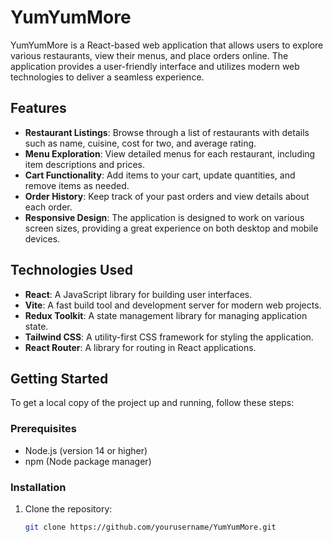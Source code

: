 # YumYumMore

YumYumMore is a React-based web application that allows users to explore various restaurants, view their menus, and place orders online. The application provides a user-friendly interface and utilizes modern web technologies to deliver a seamless experience.

## Features

- **Restaurant Listings**: Browse through a list of restaurants with details such as name, cuisine, cost for two, and average rating.
- **Menu Exploration**: View detailed menus for each restaurant, including item descriptions and prices.
- **Cart Functionality**: Add items to your cart, update quantities, and remove items as needed.
- **Order History**: Keep track of your past orders and view details about each order.
- **Responsive Design**: The application is designed to work on various screen sizes, providing a great experience on both desktop and mobile devices.

## Technologies Used

- **React**: A JavaScript library for building user interfaces.
- **Vite**: A fast build tool and development server for modern web projects.
- **Redux Toolkit**: A state management library for managing application state.
- **Tailwind CSS**: A utility-first CSS framework for styling the application.
- **React Router**: A library for routing in React applications.

## Getting Started

To get a local copy of the project up and running, follow these steps:

### Prerequisites

- Node.js (version 14 or higher)
- npm (Node package manager)

### Installation

1. Clone the repository:
   ```bash
   git clone https://github.com/yourusername/YumYumMore.git
